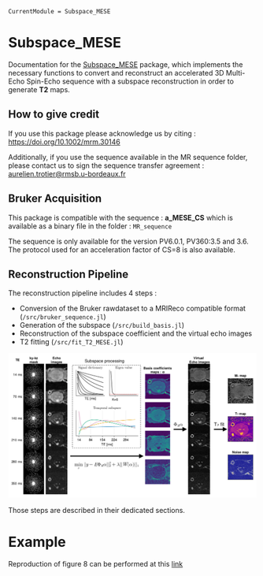 ```@meta
CurrentModule = Subspace_MESE
```

# Subspace_MESE

Documentation for the [Subspace_MESE](https://github.com/CRMSB/PAPER_subspace_MESE) package, which implements the necessary functions to convert and reconstruct an accelerated 3D Multi-Echo Spin-Echo sequence with a subspace reconstruction in order to generate **T2** maps.

## How to give credit

If you use this package please acknowledge us by citing : https://doi.org/10.1002/mrm.30146

Additionally, if you use the sequence available in the MR sequence folder, please contact us to sign the sequence transfer agreement : aurelien.trotier@rmsb.u-bordeaux.fr

## Bruker Acquisition

This package is compatible with the sequence : **a\_MESE\_CS** which is available as a binary file in the folder : `MR_sequence`

The sequence is only available for the version PV6.0.1, PV360:3.5 and 3.6.
The protocol used for an acceleration factor of CS=8 is also available.

## Reconstruction Pipeline

The reconstruction pipeline includes 4 steps :
- Conversion of the Bruker rawdataset to a MRIReco compatible format (`/src/bruker_sequence.jl`)
- Generation of the subspace (`/src/build_basis.jl`)
- Reconstruction of the subspace coefficient and the virtual echo images
- T2 fitting (`/src/fit_T2_MESE.jl`)

![Reconstruction Pipeline](./img/fig_explain.png)

Those steps are described in their dedicated sections.

# Example

Reproduction of figure 8 can be performed at this [link](https://CRMSB.github.io/PAPER_subspace_MESE/dev/generated/examples/subspace_julia_epg/)
